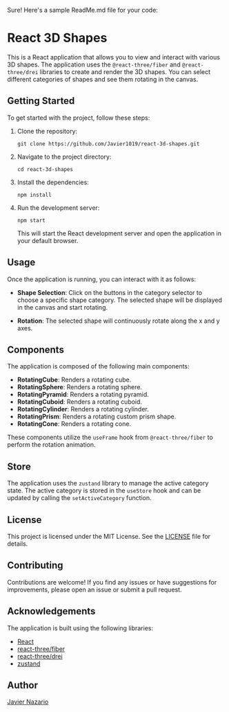 Sure! Here's a sample ReadMe.md file for your code:

# React 3D Shapes

This is a React application that allows you to view and interact with various 3D shapes. The application uses the `@react-three/fiber` and `@react-three/drei` libraries to create and render the 3D shapes. You can select different categories of shapes and see them rotating in the canvas.

## Getting Started

To get started with the project, follow these steps:

1. Clone the repository:

   ```
   git clone https://github.com/Javier1019/react-3d-shapes.git
   ```

2. Navigate to the project directory:

   ```
   cd react-3d-shapes
   ```

3. Install the dependencies:

   ```
   npm install
   ```

4. Run the development server:

   ```
   npm start
   ```

   This will start the React development server and open the application in your default browser.

## Usage

Once the application is running, you can interact with it as follows:

- **Shape Selection**: Click on the buttons in the category selector to choose a specific shape category. The selected shape will be displayed in the canvas and start rotating.

- **Rotation**: The selected shape will continuously rotate along the x and y axes.

## Components

The application is composed of the following main components:

- **RotatingCube**: Renders a rotating cube.
- **RotatingSphere**: Renders a rotating sphere.
- **RotatingPyramid**: Renders a rotating pyramid.
- **RotatingCuboid**: Renders a rotating cuboid.
- **RotatingCylinder**: Renders a rotating cylinder.
- **RotatingPrism**: Renders a rotating custom prism shape.
- **RotatingCone**: Renders a rotating cone.

These components utilize the `useFrame` hook from `@react-three/fiber` to perform the rotation animation.

## Store

The application uses the `zustand` library to manage the active category state. The active category is stored in the `useStore` hook and can be updated by calling the `setActiveCategory` function.

## License

This project is licensed under the MIT License. See the [LICENSE](LICENSE.md) file for details.

## Contributing

Contributions are welcome! If you find any issues or have suggestions for improvements, please open an issue or submit a pull request.

## Acknowledgements

The application is built using the following libraries:

- [React](https://reactjs.org)
- [react-three/fiber](https://github.com/pmndrs/react-three-fiber)
- [react-three/drei](https://github.com/pmndrs/drei)
- [zustand](https://github.com/pmndrs/zustand)

## Author

[Javier Nazario](https://github.com/Javier1019)
